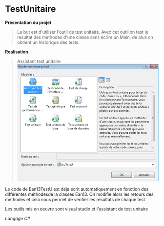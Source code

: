 # TestUnitaire

**Présentation du projet**
>Le but est d'utiliser l'outil de test unitaire. Avec cet outil on test le resultat des methodes d'une classe sans écrire un Main, 
de plus on obtient un historique des tests.

**Realisation**

>Assistant test unitaire
![alt text](https://github.com/clurgen/TestUnitaire/blob/master/AjouterAssistantTest.PNG)

Le code de Ean13TestU est déja écrit automatiquement en fonction des différentes méthodesde la classes Ean13. 
On modifie alors les retours des methodes et cela nous permet de verifier les resultats de chaque test

Les outils mis en oeuvre sont visual studio et l'assistant de test unitaire

*Langage C#*
